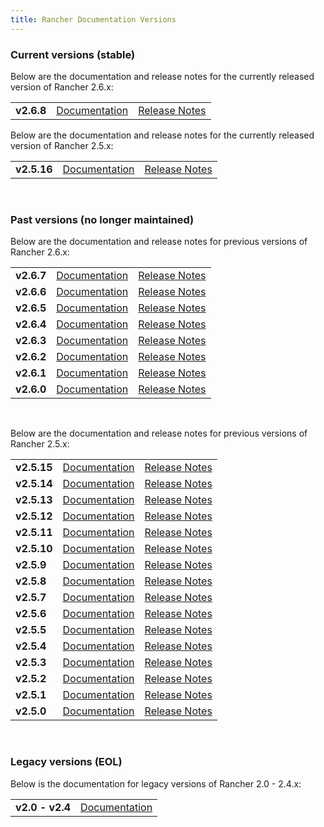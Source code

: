 ```yaml
---
title: Rancher Documentation Versions
---
```


### Current versions (stable)

Below are the documentation and release notes for the currently released version of Rancher 2.6.x:

<table>
  <tr>
    <td><b>v2.6.8</b></td>
    <td><a href="https://rancher.com/docs/rancher/v2.6/en/">Documentation</a></td>
    <td><a href="https://github.com/rancher/rancher/releases/tag/v2.6.8">Release Notes</a></td>
  </tr>
</table>

Below are the documentation and release notes for the currently released version of Rancher 2.5.x:

<table>
  <tr>
    <td><b>v2.5.16</b></td>
    <td><a href="https://rancher.com/docs/rancher/v2.5/en/">Documentation</a></td>
    <td><a href="https://github.com/rancher/rancher/releases/tag/v2.5.16">Release Notes</a></td>
  </tr>
</table>

<br/>

### Past versions (no longer maintained)

Below are the documentation and release notes for previous versions of Rancher 2.6.x:

<table>
  <tr>
    <td><b>v2.6.7</b></td>
    <td><a href="https://rancher.com/docs/rancher/v2.6/en/">Documentation</a></td>
    <td><a href="https://github.com/rancher/rancher/releases/tag/v2.6.7">Release Notes</a></td>
  </tr>
  <tr>
    <td><b>v2.6.6</b></td>
    <td><a href="https://rancher.com/docs/rancher/v2.6/en/">Documentation</a></td>
    <td><a href="https://github.com/rancher/rancher/releases/tag/v2.6.6">Release Notes</a></td>
  </tr>
  <tr>
    <td><b>v2.6.5</b></td>
    <td><a href="https://rancher.com/docs/rancher/v2.6/en/">Documentation</a></td>
    <td><a href="https://github.com/rancher/rancher/releases/tag/v2.6.5">Release Notes</a></td>
  </tr>
    <tr>
    <td><b>v2.6.4</b></td>
    <td><a href="https://rancher.com/docs/rancher/v2.6/en/">Documentation</a></td>
    <td><a href="https://github.com/rancher/rancher/releases/tag/v2.6.4">Release Notes</a></td>
  </tr>
    <tr>
    <td><b>v2.6.3</b></td>
    <td><a href="https://rancher.com/docs/rancher/v2.6/en/">Documentation</a></td>
    <td><a href="https://github.com/rancher/rancher/releases/tag/v2.6.3">Release Notes</a></td>
  </tr>
    <tr>
    <td><b>v2.6.2</b></td>
    <td><a href="https://rancher.com/docs/rancher/v2.6/en/">Documentation</a></td>
    <td><a href="https://github.com/rancher/rancher/releases/tag/v2.6.2">Release Notes</a></td>
  </tr>
    <tr>
    <td><b>v2.6.1</b></td>
    <td><a href="https://rancher.com/docs/rancher/v2.6/en/">Documentation</a></td>
    <td><a href="https://github.com/rancher/rancher/releases/tag/v2.6.1">Release Notes</a></td>
  </tr>
    <tr>
    <td><b>v2.6.0</b></td>
    <td><a href="https://rancher.com/docs/rancher/v2.6/en/">Documentation</a></td>
    <td><a href="https://github.com/rancher/rancher/releases/tag/v2.6.0">Release Notes</a></td>
  </tr>
</table>

<br/>

Below are the documentation and release notes for previous versions of Rancher 2.5.x:

<table>
  <tr>
    <td><b>v2.5.15</b></td>
    <td><a href="https://rancher.com/docs/rancher/v2.5/en/">Documentation</a></td>
    <td><a href="https://github.com/rancher/rancher/releases/tag/v2.5.15">Release Notes</a></td>
  </tr>
  <tr>
    <td><b>v2.5.14</b></td>
    <td><a href="https://rancher.com/docs/rancher/v2.5/en/">Documentation</a></td>
    <td><a href="https://github.com/rancher/rancher/releases/tag/v2.5.14">Release Notes</a></td>
  </tr>
  <tr>
    <td><b>v2.5.13</b></td>
    <td><a href="https://rancher.com/docs/rancher/v2.5/en/">Documentation</a></td>
    <td><a href="https://github.com/rancher/rancher/releases/tag/v2.5.13">Release Notes</a></td>
  </tr>
    <tr>
    <td><b>v2.5.12</b></td>
    <td><a href="https://rancher.com/docs/rancher/v2.5/en/">Documentation</a></td>
    <td><a href="https://github.com/rancher/rancher/releases/tag/v2.5.12">Release Notes</a></td>
  </tr>
  <tr>
    <td><b>v2.5.11</b></td>
    <td><a href="https://rancher.com/docs/rancher/v2.5/en/">Documentation</a></td>
    <td><a href="https://github.com/rancher/rancher/releases/tag/v2.5.11">Release Notes</a></td>
  </tr>
  <tr>
    <td><b>v2.5.10</b></td>
    <td><a href="https://rancher.com/docs/rancher/v2.5/en/">Documentation</a></td>
    <td><a href="https://github.com/rancher/rancher/releases/tag/v2.5.10">Release Notes</a></td>
  </tr>
    <tr>
    <td><b>v2.5.9</b></td>
    <td><a href="https://rancher.com/docs/rancher/v2.5/en/">Documentation</a></td>
    <td><a href="https://github.com/rancher/rancher/releases/tag/v2.5.9">Release Notes</a></td>
  </tr>
  <tr>
    <td><b>v2.5.8</b></td>
    <td><a href="https://rancher.com/docs/rancher/v2.5/en/">Documentation</a></td>
    <td><a href="https://github.com/rancher/rancher/releases/tag/v2.5.8">Release Notes</a></td>
  </tr>
  <tr>
    <td><b>v2.5.7</b></td>
    <td><a href="https://rancher.com/docs/rancher/v2.5/en/">Documentation</a></td>
    <td><a href="https://github.com/rancher/rancher/releases/tag/v2.5.7">Release Notes</a></td>
  </tr>
    <tr>
    <td><b>v2.5.6</b></td>
    <td><a href="https://rancher.com/docs/rancher/v2.5/en/">Documentation</a></td>
    <td><a href="https://github.com/rancher/rancher/releases/tag/v2.5.6">Release Notes</a></td>
  </tr>
  <tr>
    <td><b>v2.5.5</b></td>
    <td><a href="https://rancher.com/docs/rancher/v2.5/en/">Documentation</a></td>
    <td><a href="https://github.com/rancher/rancher/releases/tag/v2.5.5">Release Notes</a></td>
  </tr>
  <tr>
    <td><b>v2.5.4</b></td>
    <td><a href="https://rancher.com/docs/rancher/v2.5/en/">Documentation</a></td>
    <td><a href="https://github.com/rancher/rancher/releases/tag/v2.5.4">Release Notes</a></td>
  </tr>
    <tr>
    <td><b>v2.5.3</b></td>
    <td><a href="https://rancher.com/docs/rancher/v2.5/en/">Documentation</a></td>
    <td><a href="https://github.com/rancher/rancher/releases/tag/v2.5.3">Release Notes</a></td>
  </tr>
  <tr>
    <td><b>v2.5.2</b></td>
    <td><a href="https://rancher.com/docs/rancher/v2.5/en/">Documentation</a></td>
    <td><a href="https://github.com/rancher/rancher/releases/tag/v2.5.2">Release Notes</a></td>
  </tr>
  <tr>
    <td><b>v2.5.1</b></td>
    <td><a href="https://rancher.com/docs/rancher/v2.5/en/">Documentation</a></td>
    <td><a href="https://github.com/rancher/rancher/releases/tag/v2.5.1">Release Notes</a></td>
  </tr>
    <tr>
    <td><b>v2.5.0</b></td>
    <td><a href="https://rancher.com/docs/rancher/v2.5/en/">Documentation</a></td>
    <td><a href="https://github.com/rancher/rancher/releases/tag/v2.5.0">Release Notes</a></td>
  </tr>
</table>

<br/>

### Legacy versions (EOL)

Below is the documentation for legacy versions of Rancher 2.0 - 2.4.x:

<table>
  <tr>
    <td><b>v2.0 - v2.4</b></td>
    <td><a href="https://rancher.com/docs/rancher/v2.0-v2.4/en/">Documentation</a></td>
  </tr>
</table>